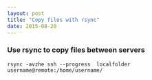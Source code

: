 ```yaml
---
layout: post
title: "Copy files with rsync"
date: 2015-08-20
---
```


### Use rsync to copy files between servers  
```
rsync -avzhe ssh --progress  localfolder  username@remote:/home/username/
```

